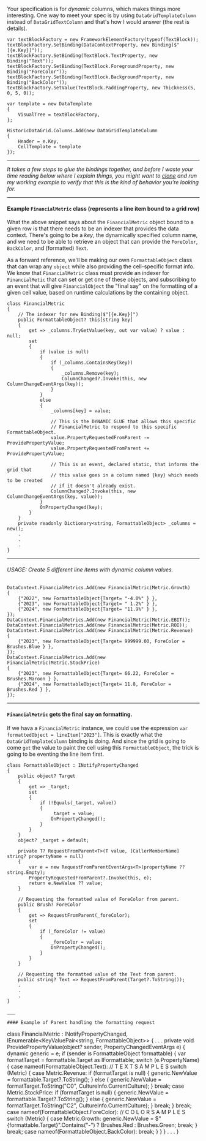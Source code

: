
Your specification is for _dynamic_ columns, which makes things more interesting. One way to meet your spec is by using `DataGridTemplateColumn` instead of `DataGridTextColumn` and that's how I would answer (the rest is details).

```
var textBlockFactory = new FrameworkElementFactory(typeof(TextBlock));
textBlockFactory.SetBinding(DataContextProperty, new Binding($"[{e.Key}]"));
textBlockFactory.SetBinding(TextBlock.TextProperty, new Binding("Text"));
textBlockFactory.SetBinding(TextBlock.ForegroundProperty, new Binding("ForeColor"));
textBlockFactory.SetBinding(TextBlock.BackgroundProperty, new Binding("BackColor"));
textBlockFactory.SetValue(TextBlock.PaddingProperty, new Thickness(5, 0, 5, 0));

var template = new DataTemplate
{
    VisualTree = textBlockFactory,
};

HistoricDataGrid.Columns.Add(new DataGridTemplateColumn
{
    Header = e.Key,
    CellTemplate = template
});
```

___

_It takes a few steps to glue the bindings together, and before I waste your time reading below where I explain things, you might want to [clone]() and run my working example to verify that this is the kind of behavior you're looking for._
___

#### Example `FinancialMetric` class (represents a line item bound to a grid row)

What the above snippet says about the `FinancialMetric` object bound to a given row is that there needs to be an indexer that provides the data context. There's going to be a _key_, the dynamically specified column name, and we need to be able to retrieve an object that can provide the `ForeColor`, `BackColor`, and (formatted) `Text`. 

As a forward reference, we'll be making our own `FormattableObject` class that can wrap any `object` while also providing the cell-specific format info. We know that `FinancialMetric` class must provide an indexer for `FinancialMetic` that can set or get one of these objects, and subscribing to an event that will give `FinancialObject` the "final say" on the formatting of a given cell value, based on runtime calculations by the containing object. 

```
class FinancialMetric
{
    // The indexer for new Binding($"[{e.Key}]")
    public FormattableObject? this[string key]
    {
        get => _columns.TryGetValue(key, out var value) ? value : null;
        set
        {
            if (value is null)
            {
                if (_columns.ContainsKey(key))
                {
                    _columns.Remove(key);
                    ColumnChanged?.Invoke(this, new ColumnChangeEventArgs(key));
                }
            }
            else
            {
                _columns[key] = value;

                // This is the DYNAMIC GLUE that allows this specific
                // FinancialMetric to respond to this specific FormattableObject.
                value.PropertyRequestedFromParent -= ProvidePropertyValue;
                value.PropertyRequestedFromParent += ProvidePropertyValue;

                // This is an event, declared static, that informs the grid that
                // this value goes in a column named {key} which needs to be created
                // if it doesn't already exist.
                ColumnChanged?.Invoke(this, new ColumnChangeEventArgs(key, value));
            }
            OnPropertyChanged(key);
        }
    }
    private readonly Dictionary<string, FormattableObject> _columns = new();
    .
    .
    .
}
```
___

###### USAGE: Create 5 different line items with dynamic column values.

```
DataContext.FinancialMetrics.Add(new FinancialMetric(Metric.Growth)
{
    {"2022", new FormattableObject{Target= "-4.0%" } },
    {"2023", new FormattableObject{Target= " 1.2%" } },
    {"2024", new FormattableObject{Target= "11.9%" } },
});
DataContext.FinancialMetrics.Add(new FinancialMetric(Metric.EBIT));
DataContext.FinancialMetrics.Add(new FinancialMetric(Metric.ROI));
DataContext.FinancialMetrics.Add(new FinancialMetric(Metric.Revenue)
{
    {"2023", new FormattableObject{Target= 999999.00, ForeColor = Brushes.Blue } },
});
DataContext.FinancialMetrics.Add(new FinancialMetric(Metric.StockPrice)
{
    {"2023", new FormattableObject{Target= 66.22, ForeColor = Brushes.Maroon } },
    {"2024", new FormattableObject{Target= 11.8, ForeColor = Brushes.Red } },
});
```

___

#### `FinancialMetric` gets the final say on formatting.

If we hava a `FinancialMetric` instance, we could use the expression `var formattedObject = lineItem["2023"]`. This is exactly what the `DataGridTemplateColumn` binding is doing. And since the grid is going to come `get` the value to paint the cell using this `FormattableObject`, the trick is going to be eventing the line item first.

```
class FormattableObject : INotifyPropertyChanged
{
    public object? Target
    {
        get => _target;
        set
        {
            if (!Equals(_target, value))
            {
                _target = value;
                OnPropertyChanged();
            }
        }
    }
    object? _target = default;

    private T? RequestFromParent<T>(T value, [CallerMemberName] string? propertyName = null)
    {
        var e = new RequestFromParentEventArgs<T>(propertyName ?? string.Empty);
        PropertyRequestedFromParent?.Invoke(this, e);
        return e.NewValue ?? value;
    }

    // Requesting the formatted value of ForeColor from parent.
    public Brush? ForeColor
    {
        get => RequestFromParent(_foreColor);
        set
        {
            if (_foreColor != value)
            {
                _foreColor = value;
                OnPropertyChanged();
            }
        }
    }

    // Requesting the formatted value of the Text from parent.
    public string? Text => RequestFromParent(Target?.ToString());
    .
    .
    .
}

___

#### Example of Parent handling the formatting request

```
class FinancialMetric : INotifyPropertyChanged, IEnumerable<KeyValuePair<string, FormattableObject>>
{
    .
    .
    .
    private void ProvidePropertyValue(object? sender, PropertyChangedEventArgs e)
    {
        dynamic generic = e;
        if (sender is FormattableObject formattable)
        {
            var formatTarget = formattable.Target as IFormattable;
            switch (e.PropertyName)
            {
                case nameof(FormattableObject.Text):
                    // T E X T    S A M P L E S
                    switch (Metric)
                    {
                        case Metric.Revenue:
                            if (formatTarget is null)
                            {
                                generic.NewValue = formattable.Target?.ToString();
                            }
                            else
                            {
                                generic.NewValue = formatTarget.ToString("C0", CultureInfo.CurrentCulture);
                            }
                            break;
                        case Metric.StockPrice:
                            if (formatTarget is null)
                            {
                                generic.NewValue = formattable.Target?.ToString();
                            }
                            else
                            {
                                generic.NewValue = formatTarget.ToString("C2", CultureInfo.CurrentCulture);
                            }
                            break;
                    }
                    break;
                case nameof(FormattableObject.ForeColor):
                    // C O L O R    S A M P L E S
                    switch (Metric)
                    {
                        case Metric.Growth:
                            generic.NewValue = $"{formattable.Target}".Contains("-") ?
                                Brushes.Red : Brushes.Green;
                            break;
                    }
                    break;
                case nameof(FormattableObject.BackColor):
                    break;
            }
        }
    }
    .
    .
    .
}
```


